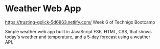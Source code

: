 # Weather Web App

https://trusting-golick-5d6863.netlify.com/
Week 6 of Technigo Bootcamp

Simple weather web app built in JavaScript ES6, HTML, CSS, that shows today's weather and temperature, and a 5-day forecast using a weather API.
